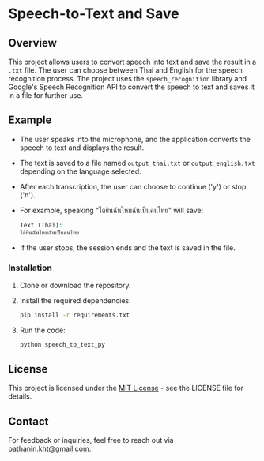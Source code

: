 # Speech-to-Text and Save

## Overview
This project allows users to convert speech into text and save the result in a `.txt` file. The user can choose between Thai and English for the speech recognition process. The project uses the `speech_recognition` library and Google's Speech Recognition API to convert the speech to text and saves it in a file for further use.

## Example
- The user speaks into the microphone, and the application converts the speech to text and displays the result.
- The text is saved to a file named `output_thai.txt` or `output_english.txt` depending on the language selected.
- After each transcription, the user can choose to continue ('y') or stop ('n').
- For example, speaking "ได้ยินฉันไหมฉันเป็นคนไทย" will save:
  
  ```bash
  Text (Thai):
  ได้ยินฉันไหมฉันเป็นคนไทย
- If the user stops, the session ends and the text is saved in the file.

### Installation
1. Clone or download the repository.
2. Install the required dependencies:
   
   ```bash
   pip install -r requirements.txt
4. Run the code:
   
    ```bash
    python speech_to_text_py

## License
This project is licensed under the [MIT License](LICENSE) - see the LICENSE file for details.

## Contact
For feedback or inquiries, feel free to reach out via [pathanin.kht@gmail.com](pathanin.kht@gmail.com).

